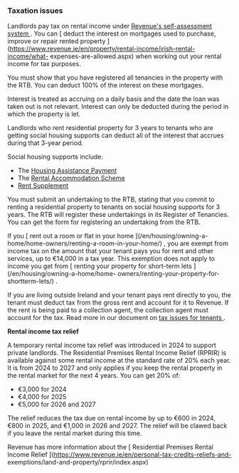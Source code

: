 ###  Taxation issues

Landlords pay tax on rental income under [ Revenue's self-assessment system
](http://www.revenue.ie/en/tax/it/leaflets/it10.html) . You can [ deduct the
interest on mortgages used to purchase, improve or repair rented property
](https://www.revenue.ie/en/property/rental-income/irish-rental-income/what-
expenses-are-allowed.aspx) when working out your rental income for tax
purposes.

You must show that you have registered all tenancies in the property with the
RTB. You can deduct 100% of the interest on these mortgages.

Interest is treated as accruing on a daily basis and the date the loan was
taken out is not relevant. Interest can only be deducted during the period in
which the property is let.

Landlords who rent residential property for 3 years to tenants who are getting
social housing supports can deduct all of the interest that accrues during
that 3-year period.

Social housing supports include:

  * The [ Housing Assistance Payment ](/en/housing/renting-a-home/help-with-renting/housing-assistance-payment/)
  * The [ Rental Accommodation Scheme ](/en/housing/local-authority-and-social-housing/rental-accommodation-scheme/)
  * [ Rent Supplement ](/en/social-welfare/supplementary-welfare-schemes/rent-supplement/)

You must submit an undertaking to the RTB, stating that you commit to renting
a residential property to tenants on social housing supports for 3 years. The
RTB will register these undertakings in its Register of Tenancies. You can get
the form for registering an undertaking from the RTB.

If you [ rent out a room or flat in your home ](/en/housing/owning-a-
home/home-owners/renting-a-room-in-your-home/) , you are exempt from income
tax on the amount that your tenant pays you for rent and other services, up to
€14,000 in a tax year. This exemption does not apply to income you get from [
renting your property for short-term lets ](/en/housing/owning-a-home/home-
owners/renting-your-property-for-shortterm-lets/) .

If you are living outside Ireland and your tenant pays rent directly to you,
the tenant must deduct tax from the gross rent and account for it to Revenue.
If the rent is being paid to a collection agent, the collection agent must
account for the tax. Read more in our document on [ tax issues for tenants
](/en/housing/renting-a-home/help-with-renting/tax-issues-for-renters/) .

**Rental income tax relief**

A temporary rental income tax relief was introduced in 2024 to support private
landlords. The Residential Premises Rental Income Relief (RPRIR) is available
against some rental income at the standard rate of 20% each year. It is from
2024 to 2027 and only applies if you keep the rental property in the rental
market for the next 4 years. You can get 20% of:

  * €3,000 for 2024 
  * €4,000 for 2025 
  * €5,000 for 2026 and 2027 

The relief reduces the tax due on rental income by up to €600 in 2024, €800 in
2025, and €1,000 in 2026 and 2027. The relief will be clawed back if you leave
the rental market during this time.

Revenue has more information about the [ Residential Premises Rental Income
Relief ](https://www.revenue.ie/en/personal-tax-credits-reliefs-and-
exemptions/land-and-property/rprir/index.aspx)
